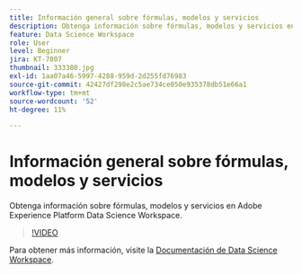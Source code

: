 ```yaml
---
title: Información general sobre fórmulas, modelos y servicios
description: Obtenga información sobre fórmulas, modelos y servicios en Adobe Experience Platform Data Science Workspace.
feature: Data Science Workspace
role: User
level: Beginner
jira: KT-7807
thumbnail: 333380.jpg
exl-id: 1aa07a46-5997-4288-959d-2d255fd76983
source-git-commit: 42427df298e2c5ae734ce050e935378db51e66a1
workflow-type: tm+mt
source-wordcount: '52'
ht-degree: 11%

---
```


# Información general sobre fórmulas, modelos y servicios

Obtenga información sobre fórmulas, modelos y servicios en Adobe Experience Platform Data Science Workspace.

>[!VIDEO](https://video.tv.adobe.com/v/333380?quality=12&learn=on)

Para obtener más información, visite la [Documentación de Data Science Workspace](https://experienceleague.adobe.com/docs/experience-platform/data-science-workspace/home.html?lang=es).
